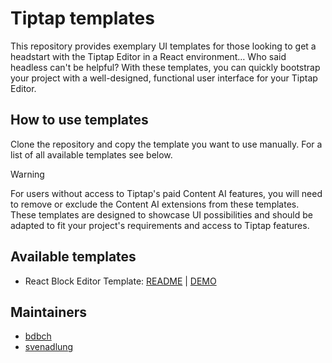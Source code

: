 # Tiptap templates
This repository provides exemplary UI templates for those looking to get a headstart with the Tiptap Editor in a React environment… Who said headless can't be helpful?
With these templates, you can quickly bootstrap your project with a well-designed, functional user interface for your Tiptap Editor.

## How to use templates

Clone the repository and copy the template you want to use manually. For a list of all available templates see below.

> [!Warning]
> For users without access to Tiptap's paid Content AI features, you will need to remove or exclude the Content AI extensions from these templates. These templates are designed to showcase UI possibilities and should be adapted to fit your project's requirements and access to Tiptap features.


## Available templates

- React Block Editor Template: [README](./templates/next-block-editor-app/README.md) | [DEMO](https://templates.tiptap.dev/)

## Maintainers

- [bdbch](https://github.com/bdbch)
- [svenadlung](https://github.com/svenadlung)
